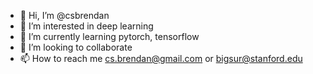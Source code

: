 - 👋 Hi, I’m @csbrendan
- 👀 I’m interested in deep learning
- 🌱 I’m currently learning pytorch, tensorflow
- 💞️ I’m looking to collaborate
- 📫 How to reach me cs.brendan@gmail.com or bigsur@stanford.edu

<!---
csbrendan/csbrendan is a ✨ special ✨ repository because its `README.md` (this file) appears on your GitHub profile.
You can click the Preview link to take a look at your changes.
--->

